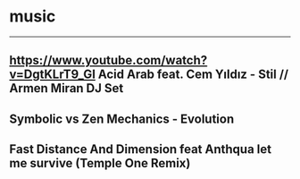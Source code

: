 # music
---
https://www.youtube.com/watch?v=DgtKLrT9_GI
Acid Arab feat. Cem Yıldız - Stil // Armen Miran DJ Set
---
Symbolic vs Zen Mechanics - Evolution
---
Fast Distance And Dimension feat Anthqua let me survive (Temple One Remix)
---
